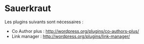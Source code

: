 Sauerkraut
==========

Les plugins suivants sont nécessaires :

- Co Author plus : http://wordpress.org/plugins/co-authors-plus/
- Link manager : http://wordpress.org/plugins/link-manager/
